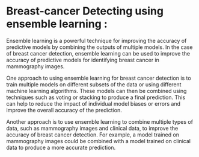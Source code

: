 # Breast-cancer Detecting using ensemble learning :
Ensemble learning is a powerful technique for improving the accuracy of predictive models by combining the outputs of multiple models. In the case of breast cancer detection, ensemble learning can be used to improve the accuracy of predictive models for identifying breast cancer in mammography images.

One approach to using ensemble learning for breast cancer detection is to train multiple models on different subsets of the data or using different machine learning algorithms. These models can then be combined using techniques such as voting or stacking to produce a final prediction. This can help to reduce the impact of individual model biases or errors and improve the overall accuracy of the prediction.

Another approach is to use ensemble learning to combine multiple types of data, such as mammography images and clinical data, to improve the accuracy of breast cancer detection. For example, a model trained on mammography images could be combined with a model trained on clinical data to produce a more accurate prediction.
